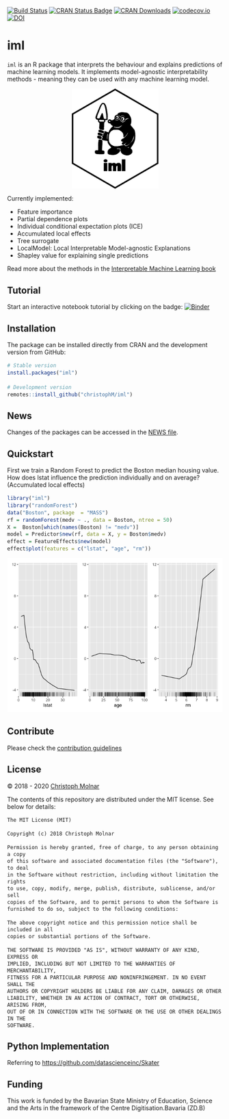 
<!-- badges: start -->

[![Build
Status](https://travis-ci.org/christophM/iml.svg?branch=master)](https://travis-ci.org/christophM/iml)
[![CRAN Status
Badge](http://www.r-pkg.org/badges/version/iml)](https://CRAN.R-project.org/package=iml)
[![CRAN
Downloads](http://cranlogs.r-pkg.org/badges/grand-total/iml)](https://cran.rstudio.com/web/packages/iml/index.html)
[![codecov.io](https://codecov.io/github/christophM/iml/coverage.svg?branch=master)](https://codecov.io/github/christophM/iml?branch=master)
[![DOI](http://joss.theoj.org/papers/10.21105/joss.00786/status.svg)](https://doi.org/10.21105/joss.00786)
<!-- badges: end -->

# iml

`iml` is an R package that interprets the behaviour and explains
predictions of machine learning models. It implements model-agnostic
interpretability methods - meaning they can be used with any machine
learning model.

<img src="man/figures/iml.png" width="203" style="display: block; margin: auto;" />

Currently implemented:

  - Feature importance
  - Partial dependence plots
  - Individual conditional expectation plots (ICE)
  - Accumulated local effects
  - Tree surrogate
  - LocalModel: Local Interpretable Model-agnostic Explanations
  - Shapley value for explaining single predictions

Read more about the methods in the [Interpretable Machine Learning
book](https://christophm.github.io/interpretable-ml-book/agnostic.html)

## Tutorial

Start an interactive notebook tutorial by clicking on the badge:
[![Binder](http://mybinder.org/badge.svg)](http://beta.mybinder.org/v2/gh/christophM/iml/master?filepath=./notebooks/tutorial-intro.ipynb)

## Installation

The package can be installed directly from CRAN and the development
version from GitHub:

``` r
# Stable version
install.packages("iml")

# Development version
remotes::install_github("christophM/iml")
```

## News

Changes of the packages can be accessed in the [NEWS
file](https://christophm.github.io/iml/news/index.html).

## Quickstart

First we train a Random Forest to predict the Boston median housing
value. How does lstat influence the prediction individually and on
average? (Accumulated local effects)

``` r
library("iml")
library("randomForest")
data("Boston", package  = "MASS")
rf = randomForest(medv ~ ., data = Boston, ntree = 50)
X =  Boston[which(names(Boston) != "medv")]
model = Predictor$new(rf, data = X, y = Boston$medv)
effect = FeatureEffects$new(model)
effect$plot(features = c("lstat", "age", "rm"))
```

![](man/figures/README-unnamed-chunk-3-1.png)<!-- -->

## Contribute

Please check the [contribution guidelines](CONTRIBUTING.md)

## License

© 2018 - 2020 [Christoph Molnar](https://christophm.github.io/)

The contents of this repository are distributed under the MIT license.
See below for details:

    The MIT License (MIT)
    
    Copyright (c) 2018 Christoph Molnar
    
    Permission is hereby granted, free of charge, to any person obtaining a copy
    of this software and associated documentation files (the "Software"), to deal
    in the Software without restriction, including without limitation the rights
    to use, copy, modify, merge, publish, distribute, sublicense, and/or sell
    copies of the Software, and to permit persons to whom the Software is
    furnished to do so, subject to the following conditions:
    
    The above copyright notice and this permission notice shall be included in all
    copies or substantial portions of the Software.
    
    THE SOFTWARE IS PROVIDED "AS IS", WITHOUT WARRANTY OF ANY KIND, EXPRESS OR
    IMPLIED, INCLUDING BUT NOT LIMITED TO THE WARRANTIES OF MERCHANTABILITY,
    FITNESS FOR A PARTICULAR PURPOSE AND NONINFRINGEMENT. IN NO EVENT SHALL THE
    AUTHORS OR COPYRIGHT HOLDERS BE LIABLE FOR ANY CLAIM, DAMAGES OR OTHER
    LIABILITY, WHETHER IN AN ACTION OF CONTRACT, TORT OR OTHERWISE, ARISING FROM,
    OUT OF OR IN CONNECTION WITH THE SOFTWARE OR THE USE OR OTHER DEALINGS IN THE
    SOFTWARE.

## Python Implementation

Referring to <https://github.com/datascienceinc/Skater>

## Funding

This work is funded by the Bavarian State Ministry of Education, Science
and the Arts in the framework of the Centre Digitisation.Bavaria (ZD.B)
